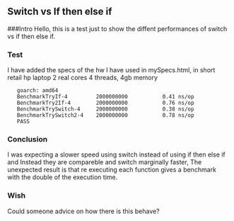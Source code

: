 ## Switch vs If then else if

###Intro
Hello,
this is a test just to show the diffent performances of switch 
vs if then else if.

### Test

I have added the specs of the hw I have used in mySpecs.html,
in short retail hp laptop 2 real cores 4 threads, 4gb memory

```goos: linux
   goarch: amd64
   BenchmarkTryIf-4        	2000000000	         0.41 ns/op
   BenchmarkTry2If-4       	2000000000	         0.76 ns/op
   BenchmarkTrySwitch-4    	2000000000	         0.38 ns/op
   BenchmarkTrySwitch2-4   	2000000000	         0.78 ns/op
   PASS
```

### Conclusion

I was expecting a slower speed using switch instead of using if then else if
and Instead they are compareble and switch marginally faster,
The unexpected result is that re executing each function gives a benchmark
with the double of the execution time.

### Wish
Could someone advice on how there is this behave?